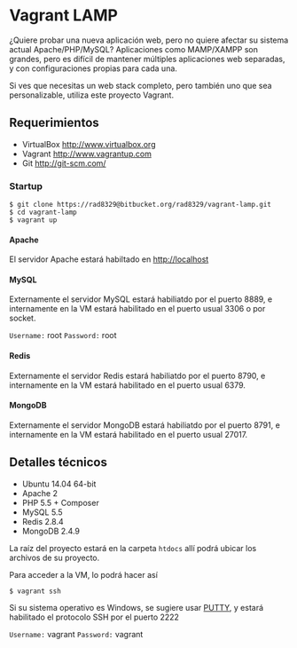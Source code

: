 Vagrant LAMP
============
¿Quiere probar una nueva aplicación web, pero no quiere afectar su sistema actual Apache/PHP/MySQL? 
Aplicaciones como MAMP/XAMPP son grandes, pero es difícil de mantener múltiples aplicaciones web separadas, y con configuraciones propias para cada una.

Si ves que necesitas un web stack completo, pero también uno que sea personalizable, utiliza este proyecto Vagrant.

Requerimientos
------------
* VirtualBox <http://www.virtualbox.org>
* Vagrant <http://www.vagrantup.com>
* Git <http://git-scm.com/>


### Startup
	$ git clone https://rad8329@bitbucket.org/rad8329/vagrant-lamp.git
	$ cd vagrant-lamp
	$ vagrant up

#### Apache
El servidor Apache estará habiltado en <http://localhost>

#### MySQL
Externamente el servidor MySQL estará habiliatdo por el puerto 8889, e internamente en la VM estará habilitado en el puerto usual 3306  o por socket.

`Username:` root
`Password:` root

#### Redis

Externamente el servidor Redis estará habiliatdo por el puerto 8790, e internamente en la VM estará habilitado en el puerto usual 6379.

#### MongoDB

Externamente el servidor MongoDB estará habiliatdo por el puerto 8791, e internamente en la VM estará habilitado en el puerto usual 27017.

Detalles técnicos
-----------------
* Ubuntu 14.04 64-bit
* Apache 2
* PHP 5.5 + Composer
* MySQL 5.5
* Redis 2.8.4
* MongoDB 2.4.9

La raíz del proyecto estará en la carpeta `htdocs` allí podrá ubicar los archivos de su proyecto.

Para acceder a la VM, lo podrá hacer así

	$ vagrant ssh

Si su sistema operativo es Windows, se sugiere usar [PUTTY](http://www.chiark.greenend.org.uk/~sgtatham/putty/download.html), y estará habilitado el protocolo SSH por el puerto 2222

`Username:` vagrant
`Password:` vagrant
